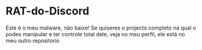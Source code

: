 # RAT-do-Discord
Este é o meu malware, não baixe! Se quiseres o projecto completo na qual o podes manipular e ter controle total dele, veja no meu perfil, ele está no meu outro repositorio
